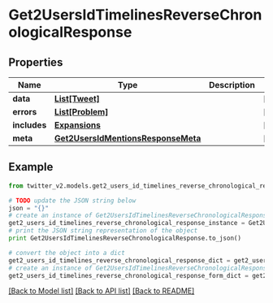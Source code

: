 # Get2UsersIdTimelinesReverseChronologicalResponse


## Properties
Name | Type | Description | Notes
------------ | ------------- | ------------- | -------------
**data** | [**List[Tweet]**](Tweet.md) |  | [optional] 
**errors** | [**List[Problem]**](Problem.md) |  | [optional] 
**includes** | [**Expansions**](Expansions.md) |  | [optional] 
**meta** | [**Get2UsersIdMentionsResponseMeta**](Get2UsersIdMentionsResponseMeta.md) |  | [optional] 

## Example

```python
from twitter_v2.models.get2_users_id_timelines_reverse_chronological_response import Get2UsersIdTimelinesReverseChronologicalResponse

# TODO update the JSON string below
json = "{}"
# create an instance of Get2UsersIdTimelinesReverseChronologicalResponse from a JSON string
get2_users_id_timelines_reverse_chronological_response_instance = Get2UsersIdTimelinesReverseChronologicalResponse.from_json(json)
# print the JSON string representation of the object
print Get2UsersIdTimelinesReverseChronologicalResponse.to_json()

# convert the object into a dict
get2_users_id_timelines_reverse_chronological_response_dict = get2_users_id_timelines_reverse_chronological_response_instance.to_dict()
# create an instance of Get2UsersIdTimelinesReverseChronologicalResponse from a dict
get2_users_id_timelines_reverse_chronological_response_form_dict = get2_users_id_timelines_reverse_chronological_response.from_dict(get2_users_id_timelines_reverse_chronological_response_dict)
```
[[Back to Model list]](../README.md#documentation-for-models) [[Back to API list]](../README.md#documentation-for-api-endpoints) [[Back to README]](../README.md)


